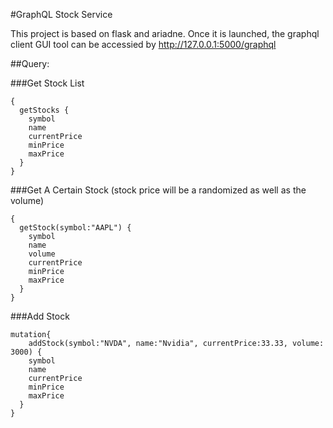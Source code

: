 #GraphQL Stock Service

This project is based on flask and ariadne. Once it is launched, the graphql client GUI tool can be accessied by http://127.0.0.1:5000/graphql 

##Query:

###Get Stock List
```
{
  getStocks {
    symbol
    name
    currentPrice
    minPrice
    maxPrice
  }
}
```

###Get A Certain Stock (stock price will be a randomized as well as the volume)
```
{
  getStock(symbol:"AAPL") {
    symbol
    name
    volume
    currentPrice
    minPrice
    maxPrice
  }
}
```

###Add Stock
```
mutation{
    addStock(symbol:"NVDA", name:"Nvidia", currentPrice:33.33, volume: 3000) {
    symbol
    name
    currentPrice
    minPrice
    maxPrice
  }
}
``` 